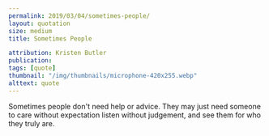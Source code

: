```yaml
---
permalink: 2019/03/04/sometimes-people/
layout: quotation
size: medium
title: Sometimes People

attribution: Kristen Butler
publication:
tags: [quote]
thumbnail: "/img/thumbnails/microphone-420x255.webp"
alttext: quote
---
```


Sometimes people don't need help or advice. They may just need
someone to care without expectation listen without judgement, and
see them for who they truly are.
